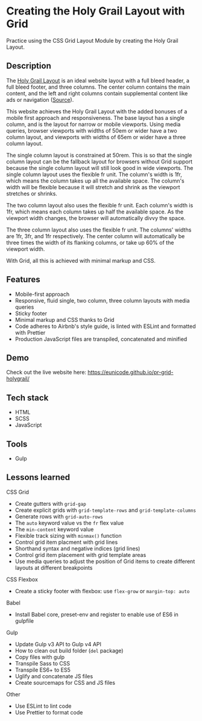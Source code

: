 # Creating the Holy Grail Layout with Grid

Practice using the CSS Grid Layout Module by creating the Holy Grail Layout.

## Description

The [Holy Grail Layout](https://en.wikipedia.org/wiki/Holy_Grail_(web_design)) is an ideal website layout with a full bleed header, a full bleed footer, and three columns. The center column contains the main content, and the left and right columns contain supplemental content like ads or navigation ([Source](https://philipwalton.github.io/solved-by-flexbox/demos/holy-grail/)).

This website achieves the Holy Grail Layout with the added bonuses of a mobile first approach and responsiveness. The base layout has a single column, and is the layout for narrow or mobile viewports. Using media queries, browser viewports with widths of 50em or wider have a two column layout, and viewports with widths of 65em or wider have a three column layout.

The single column layout is constrained at 50rem. This is so that the single column layout can be the fallback layout for browsers without Grid support because the single column layout will still look good in wide viewports.
The single column layout uses the flexible fr unit. The column's width is 1fr, which means the column takes up all the available space. The column's width will be flexible because it will stretch and shrink as the viewport stretches or shrinks. 

The two column layout also uses the flexible fr unit. Each column's width is 1fr, which means each column takes up half the available space. As the viewport width changes, the browser will automatically divvy the space.  

The three column layout also uses the flexible fr unit. The columns' widths are 1fr, 3fr, and 1fr respectively. The center column will automatically be three times the width of its flanking columns, or take up 60% of the viewport width. 

With Grid, all this is achieved with minimal markup and CSS.

## Features

- Mobile-first approach
- Responsive, fluid single, two column, three column layouts with media queries
- Sticky footer
- Minimal markup and CSS thanks to Grid
- Code adheres to Airbnb's style guide, is linted with ESLint and formatted with Prettier
- Production JavaScript files are transpiled, concatenated and minified

## Demo 

Check out the live website here: https://eunicode.github.io/pr-grid-holygrail/

## Tech stack

- HTML
- SCSS
- JavaScript

## Tools

- Gulp

## Lessons learned
CSS Grid
- Create gutters with `grid-gap`
- Create explicit grids with `grid-template-rows` and `grid-template-columns`
- Generate rows with `grid-auto-rows`
- The `auto` keyword value vs the `fr` flex value
- The `min-content` keyword value
- Flexible track sizing with `minmax()` function
- Control grid item placment with grid lines
- Shorthand syntax and negative indices (grid lines)
- Control grid item placement with grid template areas
- Use media queries to adjust the position of Grid items to create different layouts at different breakpoints

CSS Flexbox
- Create a sticky footer with flexbox: use `flex-grow` or `margin-top: auto`

Babel

- Install Babel core, preset-env and register to enable use of ES6 in gulpfile

Gulp

- Update Gulp v3 API to Gulp v4 API
- How to clean out build folder (`del` package)
- Copy files with gulp
- Transpile Sass to CSS
- Transpile ES6+ to ES5
- Uglify and concatenate JS files
- Create sourcemaps for CSS and JS files

Other
- Use ESLint to lint code
- Use Prettier to format code